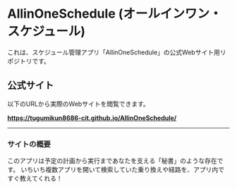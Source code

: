 # AllinOneSchedule (オールインワン・スケジュール)

これは、スケジュール管理アプリ「AllinOneSchedule」の公式Webサイト用リポジトリです。

## 公式サイト

以下のURLから実際のWebサイトを閲覧できます。

**https://tugumikun8686-cit.github.io/AllinOneSchedule/**

---

### サイトの概要

このアプリは予定の計画から実行まであなたを支える「秘書」のような存在です。
いちいち複数アプリを開いて検索していた乗り換えや経路を、アプリ内ですぐ教えてくれる！
